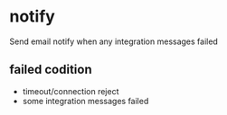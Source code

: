 # notify

Send email notify when any integration messages failed

## failed codition

* timeout/connection reject
* some integration messages failed
